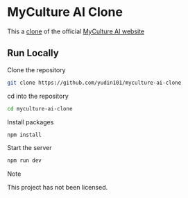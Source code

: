 # MyCulture AI Clone
This a [clone](https://yudin101.github.io/myculture-ai-clone) of the official [MyCulture AI website](https://myculture.ai)

## Run Locally
Clone the repository
```bash
git clone https://github.com/yudin101/myculture-ai-clone
```
cd into the repository
```bash
cd myculture-ai-clone
```
Install packages
```bash
npm install
```
Start the server
```bash
npm run dev
```

> [!NOTE]
> This project has not been licensed.
